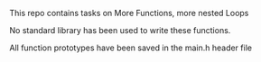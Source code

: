 This repo contains tasks on More Functions, more nested Loops

No standard library has been used to write these functions.

All function prototypes have been saved in the main.h header file 
